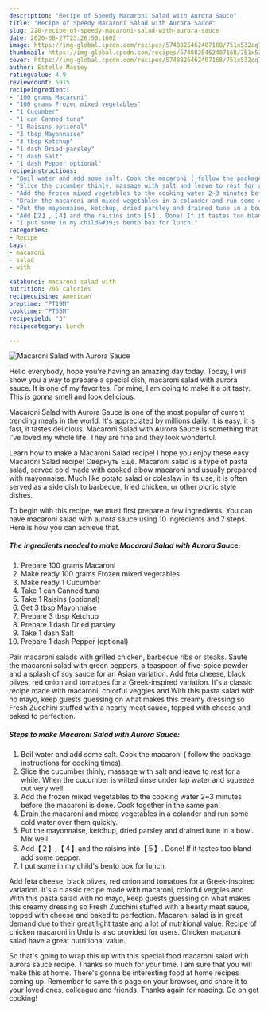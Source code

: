 ```yaml
---
description: "Recipe of Speedy Macaroni Salad with Aurora Sauce"
title: "Recipe of Speedy Macaroni Salad with Aurora Sauce"
slug: 220-recipe-of-speedy-macaroni-salad-with-aurora-sauce
date: 2020-08-27T23:26:50.160Z
image: https://img-global.cpcdn.com/recipes/5748825462407168/751x532cq70/macaroni-salad-with-aurora-sauce-recipe-main-photo.jpg
thumbnail: https://img-global.cpcdn.com/recipes/5748825462407168/751x532cq70/macaroni-salad-with-aurora-sauce-recipe-main-photo.jpg
cover: https://img-global.cpcdn.com/recipes/5748825462407168/751x532cq70/macaroni-salad-with-aurora-sauce-recipe-main-photo.jpg
author: Estelle Massey
ratingvalue: 4.9
reviewcount: 5915
recipeingredient:
- "100 grams Macaroni"
- "100 grams Frozen mixed vegetables"
- "1 Cucumber"
- "1 can Canned tuna"
- "1 Raisins optional"
- "3 tbsp Mayonnaise"
- "3 tbsp Ketchup"
- "1 dash Dried parsley"
- "1 dash Salt"
- "1 dash Pepper optional"
recipeinstructions:
- "Boil water and add some salt. Cook the macaroni ( follow the package instructions for cooking times)."
- "Slice the cucumber thinly, massage with salt and leave to rest for a while. When the cucumber is wilted rinse under tap water and squeeze out very well."
- "Add the frozen mixed vegetables to the cooking water 2~3 minutes before the macaroni is done. Cook together in the same pan!"
- "Drain the macaroni and mixed vegetables in a colander and run some cold water over them quickly."
- "Put the mayonnaise, ketchup, dried parsley and drained tune in a bowl. Mix well."
- "Add【２】,【４】and the raisins into【５】. Done! If it tastes too bland add some pepper."
- "I put some in my child&#39;s bento box for lunch."
categories:
- Recipe
tags:
- macaroni
- salad
- with

katakunci: macaroni salad with 
nutrition: 205 calories
recipecuisine: American
preptime: "PT19M"
cooktime: "PT55M"
recipeyield: "3"
recipecategory: Lunch

---
```



![Macaroni Salad with Aurora Sauce](https://img-global.cpcdn.com/recipes/5748825462407168/751x532cq70/macaroni-salad-with-aurora-sauce-recipe-main-photo.jpg)

Hello everybody, hope you're having an amazing day today. Today, I will show you a way to prepare a special dish, macaroni salad with aurora sauce. It is one of my favorites. For mine, I am going to make it a bit tasty. This is gonna smell and look delicious.

Macaroni Salad with Aurora Sauce is one of the most popular of current trending meals in the world. It's appreciated by millions daily. It is easy, it is fast, it tastes delicious. Macaroni Salad with Aurora Sauce is something that I've loved my whole life. They are fine and they look wonderful.

Learn how to make a Macaroni Salad recipe! I hope you enjoy these easy Macaroni Salad recipe! Свернуть Ещё. Macaroni salad is a type of pasta salad, served cold made with cooked elbow macaroni and usually prepared with mayonnaise. Much like potato salad or coleslaw in its use, it is often served as a side dish to barbecue, fried chicken, or other picnic style dishes.


To begin with this recipe, we must first prepare a few ingredients. You can have macaroni salad with aurora sauce using 10 ingredients and 7 steps. Here is how you can achieve that.

<!--inarticleads1-->

##### The ingredients needed to make Macaroni Salad with Aurora Sauce:

1. Prepare 100 grams Macaroni
1. Make ready 100 grams Frozen mixed vegetables
1. Make ready 1 Cucumber
1. Take 1 can Canned tuna
1. Take 1 Raisins (optional)
1. Get 3 tbsp Mayonnaise
1. Prepare 3 tbsp Ketchup
1. Prepare 1 dash Dried parsley
1. Take 1 dash Salt
1. Prepare 1 dash Pepper (optional)


Pair macaroni salads with grilled chicken, barbecue ribs or steaks. Saute the macaroni salad with green peppers, a teaspoon of five-spice powder and a splash of soy sauce for an Asian variation. Add feta cheese, black olives, red onion and tomatoes for a Greek-inspired variation. It&#39;s a classic recipe made with macaroni, colorful veggies and With this pasta salad with no mayo, keep guests guessing on what makes this creamy dressing so Fresh Zucchini stuffed with a hearty meat sauce, topped with cheese and baked to perfection. 

<!--inarticleads2-->

##### Steps to make Macaroni Salad with Aurora Sauce:

1. Boil water and add some salt. Cook the macaroni ( follow the package instructions for cooking times).
1. Slice the cucumber thinly, massage with salt and leave to rest for a while. When the cucumber is wilted rinse under tap water and squeeze out very well.
1. Add the frozen mixed vegetables to the cooking water 2~3 minutes before the macaroni is done. Cook together in the same pan!
1. Drain the macaroni and mixed vegetables in a colander and run some cold water over them quickly.
1. Put the mayonnaise, ketchup, dried parsley and drained tune in a bowl. Mix well.
1. Add【２】,【４】and the raisins into【５】. Done! If it tastes too bland add some pepper.
1. I put some in my child&#39;s bento box for lunch.


Add feta cheese, black olives, red onion and tomatoes for a Greek-inspired variation. It&#39;s a classic recipe made with macaroni, colorful veggies and With this pasta salad with no mayo, keep guests guessing on what makes this creamy dressing so Fresh Zucchini stuffed with a hearty meat sauce, topped with cheese and baked to perfection. Macaroni salad is in great demand due to their great light taste and a lot of nutritional value. Recipe of chicken macaroni in Urdu is also provided for users. Chicken macaroni salad have a great nutritional value. 

So that's going to wrap this up with this special food macaroni salad with aurora sauce recipe. Thanks so much for your time. I am sure that you will make this at home. There's gonna be interesting food at home recipes coming up. Remember to save this page on your browser, and share it to your loved ones, colleague and friends. Thanks again for reading. Go on get cooking!
